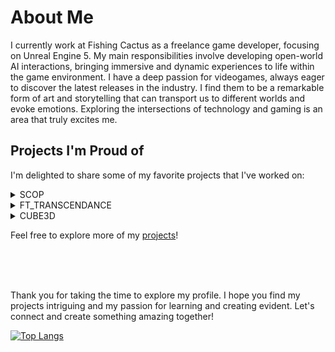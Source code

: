  # About Me

I currently work at Fishing Cactus as a freelance game developer, focusing on Unreal Engine 5. My main responsibilities involve developing open-world AI interactions, bringing immersive and dynamic experiences to life within the game environment.
I have a deep passion for videogames, always eager to discover the latest releases in the industry. I find them to be a remarkable form of art and storytelling that can transport us to different worlds and evoke emotions. Exploring the intersections of technology and gaming is an area that truly excites me.

## Projects I'm Proud of

I'm delighted to share some of my favorite projects that I've worked on:

<details>
 <summary>SCOP</summary>

 ### Project description
[SCOP](https://github.com/DimiOui/42-PCC-SCOP) is a project that explores basic GPU rendering through Vulkan, rendering a textured model within a GLFW window using C++. The model, sourced from an OBJ file and textured from a BMP file, rotates continuously around its central axis. Users can zoom in/out on the model, move around it and change the shaders on the run.

### Skills acquired
- GPU Rendering Knowledge
- Graphics Programming
- 3D loading and rendering
- Texture loading and mapping
- Vertex Processing
- Shader compilation
</details>
<details>
 <summary>FT_TRANSCENDANCE</summary>
 
### Project description
[Ft_transcendance](https://github.com/misteriaud/ft_transcendence) is a Docker-compose deployable webgame that features social-networking mechanisms such as friendships, direct-messages, and profile pictures. It includes a real-time multiplayer version of the classic game Pong and a chatroom with administration roles. The project also implements authentication using OAuth2 (through the 42school provider) and a 2FA-TOTP implementation. It is built on top of NestJS as the backend, PostgreSQL as the database, and ReactJS/Tailwind as the frontend.

### Skills acquired
- REST API concepts.
- Websockets.
- Multiplayer network gaming concepts (prediction, latency management, ...)
- Interface between NestJS Object-oriented data-structure and PostgreSQL relational database via Prisma.
- Authentication and authorization standards (OAuth2, JWT, Password hashing, TOTP).
</details>
<details>
 <summary>CUBE3D</summary>
 
### Project Description
[Cube3d](https://github.com/DimiOui/42-Cub3D) is a simple raycasting game engine inspired by the classic game Wolfenstein 3D. It utilizes the concept of raycasting to render a 3D graphical representation of a maze-like environment.

### Skills acquired
- Raycasting / Graphics programming
- 2D Game engine development
- Window and event management
- Map parsing and validation
- Collision detection
- Optimization techniques
- Understanding of linear algebra
</details>

Feel free to explore more of my [projects](https://github.com/jagged-teeth?tab=repositories)!

<br/>
<br/>
<br/>

Thank you for taking the time to explore my profile. I hope you find my projects intriguing and my passion for learning and creating evident. Let's connect and create something amazing together!

[![Top Langs](https://github-readme-stats.vercel.app/api/top-langs/?username=jagged-teeth&hide_border=true&border_radius=3&layout=compact&theme=dark&card_width=1000)](https://github.com/anuraghazra/github-readme-stats)
